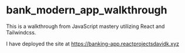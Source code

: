 # bank_modern_app_walkthrough
This is a walkthrough from JavaScript mastery utilizing React and Tailwindcss. 

I have deployed the site at https://banking-app.reactprojectsdavidk.xyz
